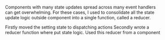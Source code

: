 Components with many state updates spread across many event handlers can get overwhelming. For these cases, I used to consolidate all the state update logic outside  component into a single function, called a reducer.

Firstly moved the setting state to dispatching actions
Secondly wrote a reducer function where put state logic.
Used this reducer from a component
